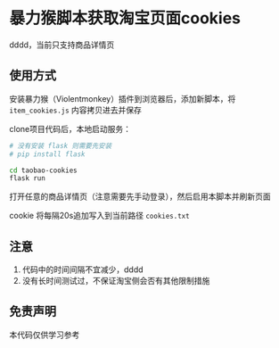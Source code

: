# 暴力猴脚本获取淘宝页面cookies

dddd，当前只支持商品详情页

## 使用方式

安装暴力猴（Violentmonkey）插件到浏览器后，添加新脚本，将 `item_cookies.js` 内容拷贝进去并保存

clone项目代码后，本地启动服务：

```bash
# 没有安装 flask 则需要先安装
# pip install flask

cd taobao-cookies
flask run
```

打开任意的商品详情页（注意需要先手动登录），然后启用本脚本并刷新页面

cookie 将每隔20s追加写入到当前路径 `cookies.txt`

## 注意

1. 代码中的时间间隔不宜减少，dddd
2. 没有长时间测试过，不保证淘宝侧会否有其他限制措施

## 免责声明

本代码仅供学习参考
